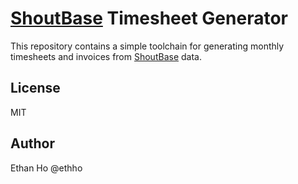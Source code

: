 # [ShoutBase](https://app.shoutbase.com/dashboard) Timesheet Generator

This repository contains a simple toolchain for generating monthly timesheets and invoices from [ShoutBase](https://app.shoutbase.com/dashboard) data.

## License

MIT

## Author

Ethan Ho @ethho
